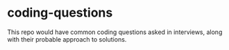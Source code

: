 # coding-questions
This repo would have common coding questions asked in interviews, along with their probable approach to solutions.

